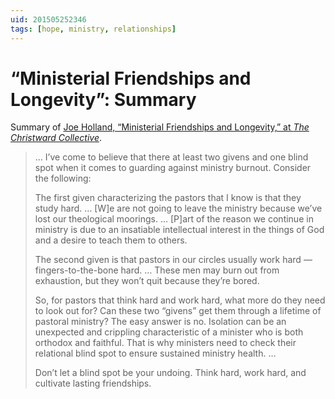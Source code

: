 ```yaml
---
uid: 201505252346
tags: [hope, ministry, relationships]
---
```


# “Ministerial Friendships and Longevity”: Summary

Summary of [Joe Holland, “Ministerial Friendships and Longevity,” at *The Christward Collective*](http://www.alliancenet.org/christward/ministerial-friendships-and-longevity).

> … I’ve come to believe that there at least two givens and one blind spot when it comes to guarding against ministry burnout. Consider the following:
> 
> The first given characterizing the pastors that I know is that they study hard. … [W]e are not going to leave the ministry because we’ve lost our theological moorings. … [P]art of the reason we continue in ministry is due to an insatiable intellectual interest in the things of God and a desire to teach them to others.
> 
> The second given is that pastors in our circles usually work hard — fingers-to-the-bone hard. … These men may burn out from exhaustion, but they won’t quit because they’re bored.
> 
> So, for pastors that think hard and work hard, what more do they need to look out for? Can these two “givens” get them through a lifetime of pastoral ministry? The easy answer is no. Isolation can be an unexpected and crippling characteristic of a minister who is both orthodox and faithful. That is why ministers need to check their relational blind spot to ensure sustained ministry health. …
> 
> Don’t let a blind spot be your undoing. Think hard, work hard, and cultivate lasting friendships.

